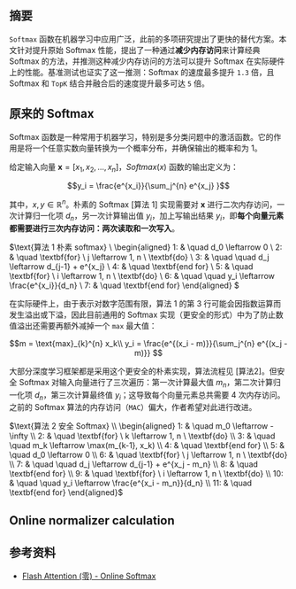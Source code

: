 ## 摘要

`Softmax` 函数在机器学习中应用广泛，此前的多项研究提出了更快的替代方案。本文针对提升原始 Softmax 性能，提出了一种通过**减少内存访问**来计算经典 Softmax 的方法，并推测这种减少内存访问的方法可以提升 Softmax 在实际硬件上的性能。基准测试也证实了这一推测：Softmax 的速度最多提升 `1.3` 倍，且 Softmax 和 `TopK` 结合并融合后的速度提升最多可达 `5` 倍。

## 原来的 Softmax

Softmax 函数是一种常用于机器学习，特别是多分类问题中的激活函数。它的作用是将一个任意实数向量转换为一个概率分布，并确保输出的概率和为 1。

给定输入向量 $\mathbf{x} = [x_1, x_2, \dots, x_n]$，$Softmax(x)$ 函数的输出定义为：

$$y_i = \frac{e^{x_i}}{\sum_j^{n} e^{x_j} }$$

其中，$x,y\in  \mathbb{R}^{n}$。朴素的 Softmax [算法 1] 实现需要对 $\mathbf{x}$ 进行二次内存访问，一次计算归一化项 $d_n$，另一次计算输出值 $y_i$，加上写输出结果 $y_i$，即**每个向量元素都需要进行三次内存访问：两次读取和一次写入**。

$\text{算法 1 朴素 softmax} \\
\begin{aligned}
1: & \quad d_0 \leftarrow 0 \\
2: & \quad \textbf{for} \ j \leftarrow 1, n \ \textbf{do} \\
3: & \quad \quad d_j \leftarrow d_{j-1} + e^{x_j} \\
4: & \quad \textbf{end for} \\
5: & \quad \textbf{for} \ i \leftarrow 1, n \ \textbf{do} \\
6: & \quad \quad y_i \leftarrow \frac{e^{x_i}}{d_n} \\
7: & \quad \textbf{end for}
\end{aligned}
$

在实际硬件上，由于表示对数字范围有限，算法 1 的第 3 行可能会因指数运算而发生溢出或下溢，因此目前通用的 Softmax 实现（更安全的形式）中为了防止数值溢出还需要再额外减掉一个 `max` 最大值：

$$m = \text{max}_{k}^{n} x_k\\
y_i = \frac{e^{(x_i - m)}}{\sum_j^{n} e^{(x_j -m)}}
$$

大部分深度学习框架都是采用这个更安全的朴素实现，算法流程见 [算法2]。但安全 Softmax 对输入向量进行了三次遍历：第一次计算最大值 $m_n$，第二次计算归一化项 $d_n$，第三次计算最终值 $y_i$；这导致每个向量元素总共需要 4 次内存访问。之前的 Softmax 算法的内存访问（`MAC`）偏大，作者希望对此进行改进。

$\text{算法 2 安全 Softmax} \\
\begin{aligned}
1: & \quad m_0 \leftarrow -\infty \\
2: & \quad \textbf{for} \ k \leftarrow 1, n \ \textbf{do} \\
3: & \quad \quad m_k \leftarrow \max(m_{k-1}, x_k) \\
4: & \quad \textbf{end for} \\
5: & \quad d_0 \leftarrow 0 \\
6: & \quad \textbf{for} \ j \leftarrow 1, n \ \textbf{do} \\
7: & \quad \quad d_j \leftarrow d_{j-1} + e^{x_j - m_n} \\
8: & \quad \textbf{end for} \\
9: & \quad \textbf{for} \ i \leftarrow 1, n \ \textbf{do} \\
10: & \quad \quad y_i \leftarrow \frac{e^{x_i - m_n}}{d_n} \\
11: & \quad \textbf{end for}
\end{aligned}$

## Online normalizer calculation
## 参考资料

- [Flash Attention (零) - Online Softmax](https://zhuanlan.zhihu.com/p/672664395)